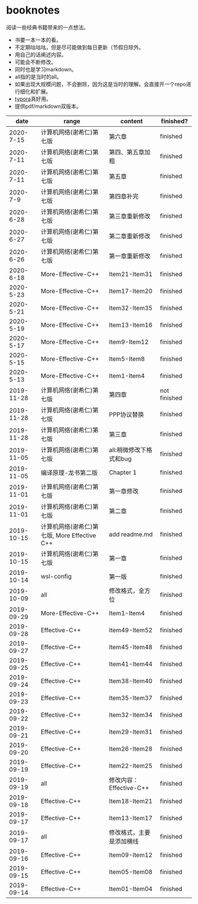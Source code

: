 # booknotes

阅读一些经典书籍带来的一点想法。
+ 书要一本一本的看。
+ 不定期咕咕咕，但是尽可能做到每日更新（节假日除外。
+ 用自己的话阐述内容。
+ 可能会不断修改。
+ 同时也是学习markdown。
+ all指的是当时的all。
+ 如果出现大规模问题，不会删除，因为这是当时的理解。会直接开一个repo进行细化和扩展。
+ [typora](https://www.typora.io/)真好用。
+ 提供pdf/markdown双版本。

date|range|content|finished?
----|-----|-------|---------
2020-7-15 | 计算机网络(谢希仁)第七版 | 第六章 | finished
2020-7-11 | 计算机网络(谢希仁)第七版 | 第四、第五章加粗 | finished
2020-7-11 | 计算机网络(谢希仁)第七版 | 第五章 | finished
2020-7-9 | 计算机网络(谢希仁)第七版 | 第四章补完 | finished
2020-6-28 | 计算机网络(谢希仁)第七版 | 第三章重新修改 | finished
2020-6-27 | 计算机网络(谢希仁)第七版 | 第二章重新修改 | finished
2020-6-26 | 计算机网络(谢希仁)第七版 | 第一章重新修改 | finished
2020-6-18 | More-Effective-C++ | Item21-Item31 | finished
2020-5-23 | More-Effective-C++ | Item17-Item20 | finished
2020-5-21 | More-Effective-C++ | Item32-Item35 | finished
2020-5-19 | More-Effective-C++ | Item13-Item16 | finished
2020-5-17 | More-Effective-C++ | Item9-Item12 | finished
2020-5-15 | More-Effective-C++ | Item5-Item8 | finished
2020-5-13 | More-Effective-C++ | Item1-Item4 | finished
2019-11-28 | 计算机网络(谢希仁)第七版 | 第四章 | not finished
2019-11-28 | 计算机网络(谢希仁)第七版 | PPP协议替换 | finished
2019-11-28 | 计算机网络(谢希仁)第七版 | 第三章 | finished
2019-11-05 | 计算机网络(谢希仁)第七版 | all:稍微修改下格式和bug | finished
2019-11-05 | 编译原理-龙书第二版 | Chapter 1 | finished
2019-11-01 | 计算机网络(谢希仁)第七版 | 第一章修改 | finished
2019-11-01 | 计算机网络(谢希仁)第七版 | 第二章 | finished
2019-10-15 | 计算机网络(谢希仁)第七版, More Effective C++ | add readme.md | finished
2019-10-15 | 计算机网络(谢希仁)第七版 | 第一章 | finished
2019-10-14 | wsl-config | 第一版 | finished
2019-10-09 | all | 修改格式，全方位 | finished
2019-09-29 | More-Effective-C++ | Item1-Item4 | finished
2019-09-28 | Effective-C++ | Item49-Item52 | finished
2019-09-27 | Effective-C++ | Item45-Item48 | finished
2019-09-25 | Effective-C++ | Item41-Item44 | finished
2019-09-24 | Effective-C++ | Item38-Item40 | finished
2019-09-23 | Effective-C++ | Item35-Item37 | finished
2019-09-22 | Effective-C++ | Item32-Item34 | finished
2019-09-21 | Effective-C++ | Item29-Item31 | finished
2019-09-20 | Effective-C++ | Item26-Item28 | finished
2019-09-19 | Effective-C++ | Item22-Item25 | finished
2019-09-19 | all | 修改内容：Effective-C++ | finished
2019-09-18 | Effective-C++ | Item18-Item21 | finished
2019-09-17 | Effective-C++ | Item13-Item17 | finished
2019-09-17 | all | 修改格式，主要是添加横线 | finished
2019-09-16 | Effective-C++ | Item09-Item12 | finished
2019-09-15 | Effective-C++ | Item05-Item08 | finished
2019-09-14 | Effective-C++ | Item01-Item04 | finished